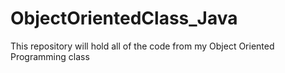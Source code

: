 # ObjectOrientedClass_Java
This repository will hold all of the code from my Object Oriented Programming class
